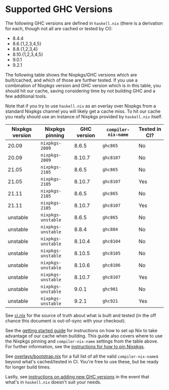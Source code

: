 # Supported GHC Versions

The following GHC versions are defined in `haskell.nix` (there is a derivation
for each, though not all are cached or tested by CI):
- 8.4.4
- 8.6.{1,2,3,4,5}
- 8.8.{1,2,3,4}
- 8.10.{1,2,3,4,5}
- 9.0.1
- 9.2.1

The following table shows the Nixpkgs/GHC versions which are built/cached, and
which of those are further tested.  If you use a combination of Nixpkgs version
and GHC version which is in this table, you should hit our cache, saving
considering time by not building GHC and a few additional tools.

Note that if you try to use `haskell.nix` as an overlay over Nixpkgs from a
standard Nixpkgs channel you will likely get a cache miss.  To hit our cache you
really should use an instance of Nixpkgs provided by `haskell.nix` itself.

| Nixpkgs version  | Nixpkgs pinning    | GHC version | `compiler-nix-name`   | Tested in CI? |
|------------------|--------------------|-------------|-----------------------|---------------|
| 20.09            | `nixpkgs-2009`     | 8.6.5       | `ghc865`              | No            |
| 20.09            | `nixpkgs-2009`     | 8.10.7      | `ghc8107`             | No            |
| 21.05            | `nixpkgs-2105`     | 8.6.5       | `ghc865`              | No            |
| 21.05            | `nixpkgs-2105`     | 8.10.7      | `ghc8107`             | Yes           |
| 21.11            | `nixpkgs-2105`     | 8.6.5       | `ghc865`              | No            |
| 21.11            | `nixpkgs-2105`     | 8.10.7      | `ghc8107`             | Yes           |
| unstable         | `nixpkgs-unstable` | 8.6.5       | `ghc865`              | No            |
| unstable         | `nixpkgs-unstable` | 8.8.4       | `ghc884`              | No            |
| unstable         | `nixpkgs-unstable` | 8.10.4      | `ghc8104`             | No            |
| unstable         | `nixpkgs-unstable` | 8.10.5      | `ghc8105`             | No            |
| unstable         | `nixpkgs-unstable` | 8.10.6      | `ghc8106`             | No            |
| unstable         | `nixpkgs-unstable` | 8.10.7      | `ghc8107`             | Yes           |
| unstable         | `nixpkgs-unstable` | 9.0.1       | `ghc901`              | No            |
| unstable         | `nixpkgs-unstable` | 9.2.1       | `ghc921`              | Yes           |

See [ci.nix](https://github.com/input-output-hk/haskell.nix/blob/master/ci.nix)
for the source of truth about what is built and tested (in the off chance this
document is out-of-sync with your checkout).

See the [getting started guide](../tutorials/getting-started.md) for
instructions on how to set up Nix to take advantage of our cache when building.
This guide also covers where to use the Nixpkgs pinning and `compiler-nix-name`
settings from the table above.  For further information, see the [instructions
for how to pin Nixpkgs](../dev/nixpkgs-pin.md).

See
[overlays/bootstrap.nix](https://github.com/input-output-hk/haskell.nix/blob/master/overlays/bootstrap.nix)
for a full list of all the valid `compiler-nix-name`s beyond what's
cached/tested in CI.  You're free to use these, but be ready for longer build
times.

Lastly, see [instructions on adding new GHC versions](../dev/adding-new-ghc.md)
in the event that what's in `haskell.nix` doesn't suit your needs.
